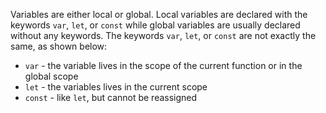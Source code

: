 Variables are either local or global. Local variables are declared with the keywords `var`, `let`, or `const` while global variables are usually declared without any keywords. The keywords `var`, `let`, or `const` are not exactly the same, as shown below:
  - `var` - the variable lives in the scope of the current function or in the global scope
  - `let` - the variables lives in the current scope
  - `const` - like `let`, but cannot be reassigned